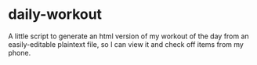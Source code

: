 daily-workout
=============

A little script to generate an html version of my workout of the day from an easily-editable plaintext file, so I can view it and check off items from my phone.
